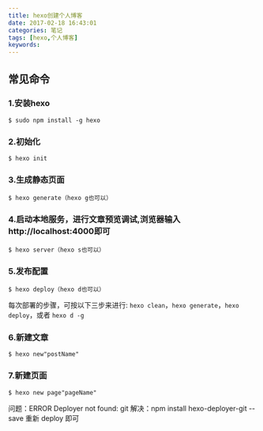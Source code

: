 ```yaml
---
title: hexo创建个人博客
date: 2017-02-18 16:43:01
categories: 笔记
tags: [hexo,个人博客]
keywords: 
---
```


## 常见命令
###  1.安装hexo
``` 
$ sudo npm install -g hexo
```

###  2.初始化
``` 
$ hexo init
```
<!--more-->
###  3.生成静态页面
``` 
$ hexo generate（hexo g也可以）
```

###  4.启动本地服务，进行文章预览调试,浏览器输入http://localhost:4000即可
``` 
$ hexo server（hexo s也可以）
```

###  5.发布配置
``` 
$ hexo deploy（hexo d也可以）
```

每次部署的步骤，可按以下三步来进行: `hexo clean`，`hexo generate`，`hexo deploy`，或者 `hexo d -g`

###  6.新建文章
``` 
$ hexo new"postName" 
```

###  7.新建页面
``` 
$ hexo new page"pageName" 
```

问题：ERROR Deployer not found: git
解决：npm install hexo-deployer-git --save 
重新 deploy 即可
